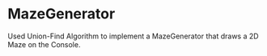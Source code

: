 # MazeGenerator
Used Union-Find Algorithm to implement a MazeGenerator that draws a 2D Maze on the Console.
